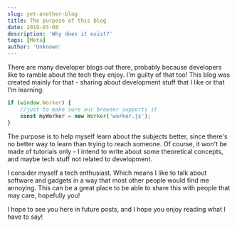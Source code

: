 ```yaml
---
slug: yet-another-blog
title: The purpose of this blog
date: 2019-03-08
description: 'Why does it exist?'
tags: [Meta]
author: 'Unknown'
---
```


There are many developer blogs out there, probably because developers like to ramble about the tech they enjoy. I'm guilty of that too! This blog was created mainly for that - sharing about development stuff that I like or that I'm learning.

```javascript
if (window.Worker) {
	//just to make sure our browser supports it
	const myWorker = new Worker('worker.js');
}
```

The purpose is to help myself learn about the subjects better, since there's no better way to learn than trying to reach someone. Of course, it won't be made of tutorials only - I intend to write about some theoretical concepts, and maybe tech stuff not related to development.

I consider myself a tech enthusiast. Which means I like to talk about software and gadgets in a way that most other people would find me annoying. This can be a great place to be able to share this with people that may care, hopefully you!

I hope to see you here in future posts, and I hope you enjoy reading what I have to say!
